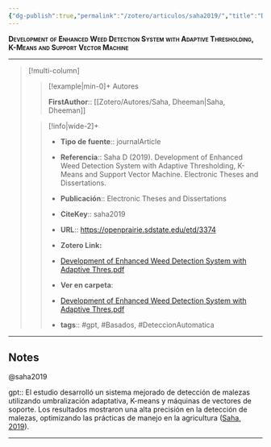 ```yaml
---
{"dg-publish":true,"permalink":"/zotero/articulos/saha2019/","title":"Development of Enhanced Weed Detection System with Adaptive Thresholding, K-Means and Support Vector Machine","tags":["#zotero"]}
---
```



<span style="font-variant:small-caps; font-weight: bold;">Development of Enhanced Weed Detection System with Adaptive Thresholding, K-Means and Support Vector Machine</span>

---


> [!multi-column]
>
>> [!example|min-0]+ Autores
>> 
>> **FirstAuthor**:: [[Zotero/Autores/Saha, Dheeman\|Saha, Dheeman]]  
 >
>
>> [!info|wide-2]+
>>
>> - **Tipo de fuente**:: journalArticle
>> - **Referencia**:: Saha D (2019). Development of Enhanced Weed Detection System with Adaptive Thresholding, K-Means and Support Vector Machine. Electronic Theses and Dissertations.
>> - **Publicación**:: Electronic Theses and Dissertations
>> - **CiteKey**:: saha2019
>> - **URL**:: https://openprairie.sdstate.edu/etd/3374
>> - **Zotero Link:** 
>> - [Development of Enhanced Weed Detection System with Adaptive Thres.pdf](zotero://select/library/items/HZM4ABUS)
>>
>> - **Ver en carpeta**: 
>> - [Development of Enhanced Weed Detection System with Adaptive Thres.pdf](file://J:\OneDrive\Articulos\Development%20of%20Enhanced%20Weed%20Detection%20System%20with%20Adaptive%20Thres.pdf)
>> - **tags**:: #gpt, #Basados, #DeteccionAutomatica



--- 

## Notes

@saha2019

gpt:: El estudio desarrolló un sistema mejorado de detección de malezas utilizando umbralización adaptativa, K-means y máquinas de vectores de soporte. Los resultados mostraron una alta precisión en la detección de malezas, optimizando las prácticas de manejo en la agricultura ([Saha, 2019](zotero://select/library/items/undefinedTR8GNVU5)).






---







